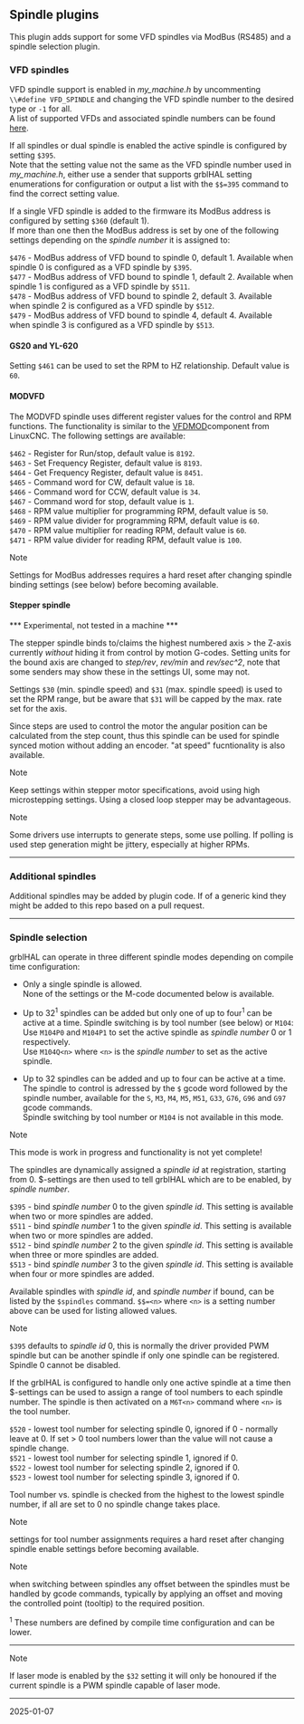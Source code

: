 ## Spindle plugins

This plugin adds support for some VFD spindles via ModBus (RS485) and a spindle selection plugin.

### VFD spindles

VFD spindle support is enabled in _my_machine.h_ by uncommenting `\\#define VFD_SPINDLE` and changing the VFD spindle number to the desired type or `-1` for all.  
A list of supported VFDs and associated spindle numbers can be found [here](./shared.h).

If all spindles or dual spindle is enabled the active spindle is configured by setting `$395`.  
Note that the setting value not the same as the VFD spindle number used in _my_machine.h_, either use a sender that supports grblHAL setting enumerations
 for configuration or output a list with the `$$=395` command to find the correct setting value.

If a single VFD spindle is added to the firmware its ModBus address is configured by setting `$360` \(default 1\).  
If more than one then the ModBus address is set by one of the following settings depending on the _spindle number_ it is assigned to:

`$476` - ModBus address of VFD bound to spindle 0, default 1. Available when spindle 0 is configured as a VFD spindle by `$395`.  
`$477` - ModBus address of VFD bound to spindle 1, default 2. Available when spindle 1 is configured as a VFD spindle by `$511`.  
`$478` - ModBus address of VFD bound to spindle 2, default 3. Available when spindle 2 is configured as a VFD spindle by `$512`.  
`$479` - ModBus address of VFD bound to spindle 4, default 4. Available when spindle 3 is configured as a VFD spindle by `$513`.

#### GS20 and YL-620

Setting `$461` can be used to set the RPM to HZ relationship. Default value is `60`.

#### MODVFD

The MODVFD spindle uses different register values for the control and RPM functions. The functionality is similar to
the [VFDMOD](https://github.com/aekhv/vfdmod)component from LinuxCNC. The following settings are available:

`$462` - Register for Run/stop, default value is `8192`.  
`$463` - Set Frequency Register, default value is `8193`.  
`$464` - Get Frequency Register, default value is `8451`.  
`$465` - Command word for CW, default value is `18`.  
`$466` - Command word for CCW, default value is `34`.  
`$467` - Command word for stop, default value is `1`.  
`$468` - RPM value multiplier for programming RPM, default value is `50`.  
`$469` - RPM value divider for programming RPM, default value is `60`.  
`$470` - RPM value multiplier for reading RPM, default value is `60`.  
`$471` - RPM value divider for reading RPM, default value is `100`.  

> [!NOTE]
> Settings for ModBus addresses requires a hard reset after changing spindle binding settings \(see below\) before becoming available.

#### Stepper spindle

*** Experimental, not tested in a machine ***

The stepper spindle binds to/claims the highest numbered axis > the Z-axis currently _without_ hiding it from control by motion G-codes. 
Setting units for the bound axis are changed to _step/rev_, _rev/min_ and _rev/sec^2_, note that some senders may show these in the settings UI, some may not.

Settings `$30` \(min. spindle speed\) and `$31` \(max. spindle speed) is used to set the RPM range, but be aware that `$31` will be capped by the max. rate set for the axis.

Since steps are used to control the motor the angular position can be calculated from the step count, thus this spindle can be used for spindle synced motion without adding an encoder.
"at speed" fucntionality is also available. 

> [!NOTE]
> Keep settings within stepper motor specifications, avoid using high microstepping settings. Using a closed loop stepper may be advantageous.

> [!NOTE]
> Some drivers use interrupts to generate steps, some use polling. If polling is used step generation might be jittery, especially at higher RPMs.

---

### Additional spindles

Additional spindles may be added by plugin code. If of a generic kind they might be added to this repo based on a pull request.

---

### Spindle selection

grblHAL can operate in three different spindle modes depending on compile time configuration:

* Only a single spindle is allowed.  
None of the settings or the M-code documented below is available.

* Up to 32<sup>1</sup> spindles can be added but only one of up to four<sup>1</sup> can be active at a time.
Spindle switching is by tool number \(see below\) or `M104`:  
Use `M104P0` and `M104P1` to set the active spindle as _spindle number_ 0 or 1 respectively.  
Use `M104Q<n>` where `<n>` is the _spindle number_ to set as the active spindle.

* Up to 32 spindles can be added and up to four can be active at a time.  
The spindle to control is adressed by the `$` gcode word followed by the spindle number,
available for the `S`, `M3`, `M4`, `M5`, `M51`, `G33`, `G76`, `G96` and `G97` gcode commands.  
Spindle switching by tool number or `M104` is not available in this mode.  

> [!NOTE]
> This mode is work in progress and functionality is not yet complete!

The spindles are dynamically assigned a _spindle id_ at registration, starting from 0. $-settings are then used to tell grblHAL which are to be enabled,
by _spindle number_.

`$395` - bind _spindle number_ 0 to the given _spindle id_. This setting is available when two or more spindles are added.  
`$511` - bind _spindle number_ 1 to the given _spindle id_. This setting is available when two or more spindles are added.  
`$512` - bind _spindle number_ 2 to the given _spindle id_. This setting is available when three or more spindles are added.  
`$513` - bind _spindle number_ 3 to the given _spindle id_. This setting is available when four or more spindles are added.  

Available spindles with _spindle id_, and _spindle number_ if bound, can be listed by the `$spindles` command. `$$=<n>` where `<n>` is a setting number above can be used for listing allowed values.

> [!NOTE]
> `$395` defaults to _spindle id_ 0, this is normally the driver provided PWM spindle but can be another spindle if only one spindle can be registered. Spindle 0 cannot be disabled.

If the grblHAL is configured to handle only one active spindle at a time then $-settings can be used to assign a range of tool numbers to
each spindle number. The spindle is then activated on a `M6T<n>` command where `<n>` is the tool number.

`$520` - lowest tool number for selecting spindle 0, ignored if 0 - normally leave at 0. If set > 0 tool numbers lower than the value will not cause a spindle change.  
`$521` - lowest tool number for selecting spindle 1, ignored if 0.  
`$522` - lowest tool number for selecting spindle 2, ignored if 0.  
`$523` - lowest tool number for selecting spindle 3, ignored if 0.

Tool number vs. spindle is checked from the highest to the lowest spindle number, if all are set to 0 no spindle change takes place.

> [!NOTE]
> settings for tool number assignments requires a hard reset after changing spindle enable settings before becoming available.  

> [!NOTE]
> when switching between spindles any offset between the spindles must be handled by gcode commands, typically by applying an offset and moving
the controlled point \(tooltip\) to the required position.

<sup>1</sup> These numbers are defined by compile time configuration and can be lower.

---

> [!NOTE]
> If laser mode is enabled by the `$32` setting it will only be honoured if the current spindle is a PWM spindle capable of laser mode.  

---
2025-01-07
